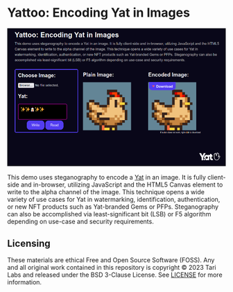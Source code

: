 # Yattoo: Encoding Yat in Images

<img src="img/screenshot.png" width="600" />

This demo uses steganography to encode a [Yat](https://y.at) in an image. It is fully client-side and in-browser, utilizing JavaScript and the HTML5 Canvas element to write to the alpha channel of the image. This technique opens a wide variety of use cases for Yat in watermarking, identification, authentication, or new NFT products such as Yat-branded Gems or PFPs. Steganography can also be accomplished via least-significant bit (LSB) or F5 algorithm depending on use-case and security requirements.

## Licensing

These materials are ethical Free and Open Source Software (FOSS). Any and all original work contained in this repository is copyright &copy; 2023 Tari Labs and released under the BSD 3-Clause License. See [LICENSE](LICENSE) for more information.

